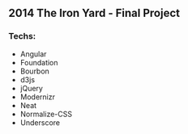 ## 2014 The Iron Yard - Final Project

### Techs:
* Angular
* Foundation
* Bourbon
* d3js
* jQuery
* Modernizr
* Neat
* Normalize-CSS
* Underscore